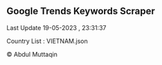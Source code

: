 

## Google Trends Keywords Scraper 
 
Last Update 19-05-2023 , 23:31:37

Country List :
VIETNAM.json



© Abdul Muttaqin 
